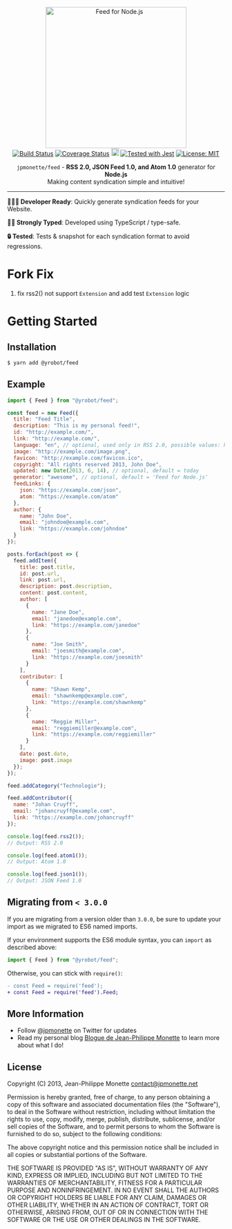 <p align="center">
  <img src="https://user-images.githubusercontent.com/1114325/60746552-2c059a00-9f77-11e9-9632-e21dea9dd06b.png" alt="Feed for Node.js" width="326">
  <br>
  <a href="https://travis-ci.org/jpmonette/feed"><img src="https://travis-ci.org/jpmonette/feed.svg?branch=master" alt="Build Status"></a> <a href='https://coveralls.io/github/jpmonette/feed?branch=master'><img src='https://coveralls.io/repos/github/jpmonette/feed/badge.svg?branch=master' alt='Coverage Status' /></a> <a href="https://badge.fury.io/js/feed"><img src="https://badge.fury.io/js/feed.svg" alt="npm version" height="18"></a> <a href="https://github.com/facebook/jest"><img src="https://img.shields.io/badge/tested_with-jest-99424f.svg" alt="Tested with Jest"></a> <a href="https://opensource.org/licenses/MIT"><img src="https://img.shields.io/badge/License-MIT-yellow.svg" alt="License: MIT"></a>
</p>
<p align="center"><code>jpmonette/feed</code> - <strong>RSS 2.0, JSON Feed 1.0, and Atom 1.0</strong> generator for <strong>Node.js</strong><br>
Making content syndication simple and intuitive!</p>

---

**👩🏻‍💻 Developer Ready**: Quickly generate syndication feeds for your Website.

**💪🏼 Strongly Typed**: Developed using TypeScript / type-safe.

**🔒 Tested**: Tests & snapshot for each syndication format to avoid regressions.

# Fork Fix

1. fix rss2() not support `Extension` and add test `Extension` logic

# Getting Started

## Installation

```bash
$ yarn add @yrobot/feed
```

## Example

```js
import { Feed } from "@yrobot/feed";

const feed = new Feed({
  title: "Feed Title",
  description: "This is my personal feed!",
  id: "http://example.com/",
  link: "http://example.com/",
  language: "en", // optional, used only in RSS 2.0, possible values: http://www.w3.org/TR/REC-html40/struct/dirlang.html#langcodes
  image: "http://example.com/image.png",
  favicon: "http://example.com/favicon.ico",
  copyright: "All rights reserved 2013, John Doe",
  updated: new Date(2013, 6, 14), // optional, default = today
  generator: "awesome", // optional, default = 'Feed for Node.js'
  feedLinks: {
    json: "https://example.com/json",
    atom: "https://example.com/atom"
  },
  author: {
    name: "John Doe",
    email: "johndoe@example.com",
    link: "https://example.com/johndoe"
  }
});

posts.forEach(post => {
  feed.addItem({
    title: post.title,
    id: post.url,
    link: post.url,
    description: post.description,
    content: post.content,
    author: [
      {
        name: "Jane Doe",
        email: "janedoe@example.com",
        link: "https://example.com/janedoe"
      },
      {
        name: "Joe Smith",
        email: "joesmith@example.com",
        link: "https://example.com/joesmith"
      }
    ],
    contributor: [
      {
        name: "Shawn Kemp",
        email: "shawnkemp@example.com",
        link: "https://example.com/shawnkemp"
      },
      {
        name: "Reggie Miller",
        email: "reggiemiller@example.com",
        link: "https://example.com/reggiemiller"
      }
    ],
    date: post.date,
    image: post.image
  });
});

feed.addCategory("Technologie");

feed.addContributor({
  name: "Johan Cruyff",
  email: "johancruyff@example.com",
  link: "https://example.com/johancruyff"
});

console.log(feed.rss2());
// Output: RSS 2.0

console.log(feed.atom1());
// Output: Atom 1.0

console.log(feed.json1());
// Output: JSON Feed 1.0
```

## Migrating from `< 3.0.0`

If you are migrating from a version older than `3.0.0`, be sure to update your import as we migrated to ES6 named imports.

If your environment supports the ES6 module syntax, you can `import` as described above:

```ts
import { Feed } from "@yrobot/feed";
```

Otherwise, you can stick with `require()`:

```diff
- const Feed = require('feed');
+ const Feed = require('feed').Feed;
```

## More Information

- Follow [@jpmonette](https://twitter.com/jpmonette) on Twitter for updates
- Read my personal blog [Blogue de Jean-Philippe Monette](http://blogue.jpmonette.net/) to learn more about what I do!

## License

Copyright (C) 2013, Jean-Philippe Monette <contact@jpmonette.net>

Permission is hereby granted, free of charge, to any person obtaining a copy of this software and associated documentation files (the "Software"), to deal in the Software without restriction, including without limitation the rights to use, copy, modify, merge, publish, distribute, sublicense, and/or sell copies of the Software, and to permit persons to whom the Software is furnished to do so, subject to the following conditions:

The above copyright notice and this permission notice shall be included in all copies or substantial portions of the Software.

THE SOFTWARE IS PROVIDED "AS IS", WITHOUT WARRANTY OF ANY KIND, EXPRESS OR IMPLIED, INCLUDING BUT NOT LIMITED TO THE WARRANTIES OF MERCHANTABILITY, FITNESS FOR A PARTICULAR PURPOSE AND NONINFRINGEMENT. IN NO EVENT SHALL THE AUTHORS OR COPYRIGHT HOLDERS BE LIABLE FOR ANY CLAIM, DAMAGES OR OTHER LIABILITY, WHETHER IN AN ACTION OF CONTRACT, TORT OR OTHERWISE, ARISING FROM, OUT OF OR IN CONNECTION WITH THE SOFTWARE OR THE USE OR OTHER DEALINGS IN THE SOFTWARE.
